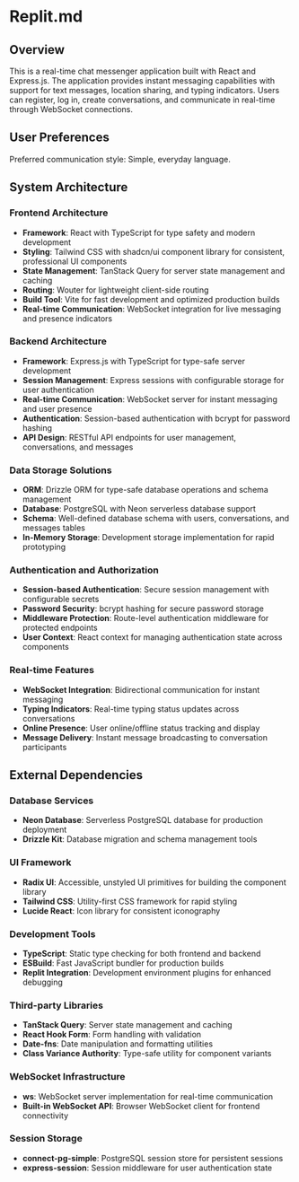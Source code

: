 # Replit.md

## Overview

This is a real-time chat messenger application built with React and Express.js. The application provides instant messaging capabilities with support for text messages, location sharing, and typing indicators. Users can register, log in, create conversations, and communicate in real-time through WebSocket connections.

## User Preferences

Preferred communication style: Simple, everyday language.

## System Architecture

### Frontend Architecture
- **Framework**: React with TypeScript for type safety and modern development
- **Styling**: Tailwind CSS with shadcn/ui component library for consistent, professional UI components
- **State Management**: TanStack Query for server state management and caching
- **Routing**: Wouter for lightweight client-side routing
- **Build Tool**: Vite for fast development and optimized production builds
- **Real-time Communication**: WebSocket integration for live messaging and presence indicators

### Backend Architecture
- **Framework**: Express.js with TypeScript for type-safe server development
- **Session Management**: Express sessions with configurable storage for user authentication
- **Real-time Communication**: WebSocket server for instant messaging and user presence
- **Authentication**: Session-based authentication with bcrypt for password hashing
- **API Design**: RESTful API endpoints for user management, conversations, and messages

### Data Storage Solutions
- **ORM**: Drizzle ORM for type-safe database operations and schema management
- **Database**: PostgreSQL with Neon serverless database support
- **Schema**: Well-defined database schema with users, conversations, and messages tables
- **In-Memory Storage**: Development storage implementation for rapid prototyping

### Authentication and Authorization
- **Session-based Authentication**: Secure session management with configurable secrets
- **Password Security**: bcrypt hashing for secure password storage
- **Middleware Protection**: Route-level authentication middleware for protected endpoints
- **User Context**: React context for managing authentication state across components

### Real-time Features
- **WebSocket Integration**: Bidirectional communication for instant messaging
- **Typing Indicators**: Real-time typing status updates across conversations
- **Online Presence**: User online/offline status tracking and display
- **Message Delivery**: Instant message broadcasting to conversation participants

## External Dependencies

### Database Services
- **Neon Database**: Serverless PostgreSQL database for production deployment
- **Drizzle Kit**: Database migration and schema management tools

### UI Framework
- **Radix UI**: Accessible, unstyled UI primitives for building the component library
- **Tailwind CSS**: Utility-first CSS framework for rapid styling
- **Lucide React**: Icon library for consistent iconography

### Development Tools
- **TypeScript**: Static type checking for both frontend and backend
- **ESBuild**: Fast JavaScript bundler for production builds
- **Replit Integration**: Development environment plugins for enhanced debugging

### Third-party Libraries
- **TanStack Query**: Server state management and caching
- **React Hook Form**: Form handling with validation
- **Date-fns**: Date manipulation and formatting utilities
- **Class Variance Authority**: Type-safe utility for component variants

### WebSocket Infrastructure
- **ws**: WebSocket server implementation for real-time communication
- **Built-in WebSocket API**: Browser WebSocket client for frontend connectivity

### Session Storage
- **connect-pg-simple**: PostgreSQL session store for persistent sessions
- **express-session**: Session middleware for user authentication state